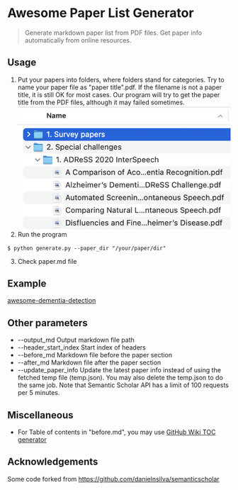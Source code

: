 # Awesome Paper List Generator

> Generate markdown paper list from PDF files. Get paper info automatically from online resources.

## Usage
1. Put your papers into folders, where folders stand for categories. Try to name your paper file as "paper title".pdf. If the filename is not a paper title, it is still OK for most cases. Our program will try to get the paper title from the PDF files, although it may failed sometimes.
![Put paper into folders](pics/folders.png)
2. Run the program
```
$ python generate.py --paper_dir "/your/paper/dir"
```
3. Check paper.md file

## Example 

[awesome-dementia-detection](https://github.com/billzyx/awesome-dementia-detection)

## Other parameters

- --output_md Output markdown file path
- --header_start_index Start index of headers
- --before_md Markdown file before the paper section
- --after_md Markdown file after the paper section
- --update_paper_info Update the latest paper info instead of using the fetched temp file (temp.json). You may also delete the temp.json to do the same job. Note that Semantic Scholar API has a limit of 100 requests per 5 minutes. 

## Miscellaneous
- For Table of contents in "before.md", you may use [GitHub Wiki TOC generator](https://ecotrust-canada.github.io/markdown-toc/)



## Acknowledgements

Some code forked from https://github.com/danielnsilva/semanticscholar
